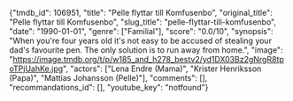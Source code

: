{"tmdb_id": 106951, "title": "Pelle flyttar till Komfusenbo", "original_title": "Pelle flyttar till Komfusenbo", "slug_title": "pelle-flyttar-till-komfusenbo", "date": "1990-01-01", "genre": ["Familial"], "score": "0.0/10", "synopsis": "When you're four years old it's not easy to be accused of stealing your dad's favourite pen. The only solution is to run away from home.", "image": "https://image.tmdb.org/t/p/w185_and_h278_bestv2/yd1DX03Bz2gNrgR8tpoTPjUahKe.jpg", "actors": ["Lena Endre (Mama)", "Krister Henriksson (Papa)", "Mattias Johansson (Pelle)"], "comments": [], "recommandations_id": [], "youtube_key": "notfound"}